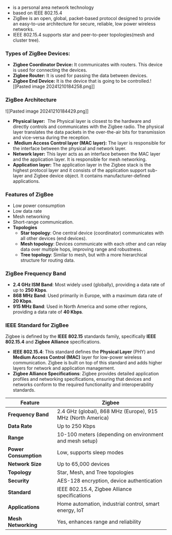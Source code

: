 - is a personal area network technology
- based on IEEE 802.15.4
- ZigBee is an open, global, packet-based protocol designed to provide an easy-to-use architecture for secure, reliable, low power wireless networks.
- IEEE 802.15.4 supports star and peer-to-peer topologies(mesh and cluster tree).
### Types of ZigBee Devices:  

- **Zigbee Coordinator Device:** It communicates with routers. This device is used for connecting the devices.
- **Zigbee Router:** It is used for passing the data between devices.
- **Zigbee End Device:** It is the device that is going to be controlled.![[Pasted image 20241210184258.png]]


### **ZigBee Architecture**

![[Pasted image 20241210184429.png]]

- **Physical layer:**  The Physical layer is closest to the hardware and directly controls and communicates with the Zigbee radio. The physical layer translates the data packets in the over-the-air bits for transmission and vice-versa during the reception.
-  **Medium Access Control layer (MAC layer):** The layer is responsible for the interface between the physical and network layer. 
- **Network layer:** This layer acts as an interface between the MAC layer and the application layer. It is responsible for mesh networking.
- **Application layer:** The application layer in the Zigbee stack is the highest protocol layer and it consists of the application support sub-layer and Zigbee device object. It contains manufacturer-defined applications.


### **Features of ZigBee**
- Low power consumption
- Low data rate
- Mesh networking
- Short-range communication.
- **Topologies**
    - **Star topology**: One central device (coordinator) communicates with all other devices (end devices).
    - **Mesh topology**: Devices communicate with each other and can relay data over multiple hops, improving range and robustness.
    - **Tree topology**: Similar to mesh, but with a more hierarchical structure for routing data.


### **ZigBee Frequency Band**

- **2.4 GHz ISM Band**: Most widely used (globally), providing a data rate of up to **250 Kbps**.
- **868 MHz Band**: Used primarily in Europe, with a maximum data rate of **20 Kbps**.
- **915 MHz Band**: Used in North America and some other regions, providing a data rate of **40 Kbps**.


### **IEEE Standard for ZigBee**

Zigbee is defined by the **IEEE 802.15** standards family, specifically **IEEE 802.15.4** and **Zigbee Alliance** specifications.

- **IEEE 802.15.4**: This standard defines the **Physical Layer** (PHY) and **Medium Access Control (MAC)** layer for low-power wireless communication. Zigbee is built on top of this standard and adds higher layers for network and application management.
- **Zigbee Alliance Specifications**: Zigbee provides detailed application profiles and networking specifications, ensuring that devices and networks conform to the required functionality and interoperability standards.


|**Feature**|**Zigbee**|
|---|---|
|**Frequency Band**|2.4 GHz (global), 868 MHz (Europe), 915 MHz (North America)|
|**Data Rate**|Up to 250 Kbps|
|**Range**|10-100 meters (depending on environment and mesh setup)|
|**Power Consumption**|Low, supports sleep modes|
|**Network Size**|Up to 65,000 devices|
|**Topology**|Star, Mesh, and Tree topologies|
|**Security**|AES-128 encryption, device authentication|
|**Standard**|IEEE 802.15.4, Zigbee Alliance specifications|
|**Applications**|Home automation, industrial control, smart energy, IoT|
|**Mesh Networking**|Yes, enhances range and reliability|
